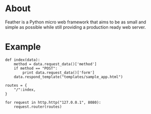 About
=====

Feather is a Python micro web framework that aims to be as small and simple as possible while still providing a production ready web server.

Example
=======

```
def index(data):
    method = data.request_data()['method']
    if method == "POST":
        print data.request_data()['form']                                                                                                                                                            
    data.respond_template("templates/sample_app.html")

routes = {
    "/":index,
}

for request in http.http("127.0.0.1", 8080):
    request.router(routes)
```
